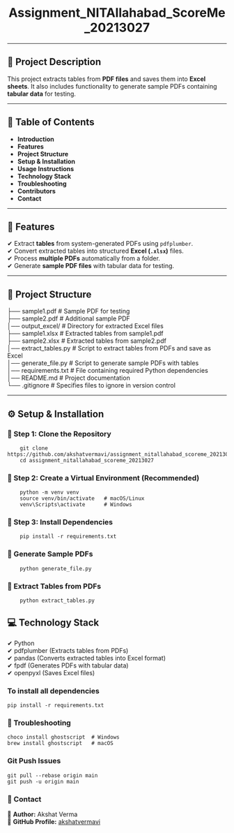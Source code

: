 <h1 align="center">Assignment_NITAllahabad_ScoreMe_20213027</h1>
<p align="center">
</p>

---

## 📌 Project Description  
This project extracts tables from **PDF files** and saves them into **Excel sheets**. It also includes functionality to generate sample PDFs containing **tabular data** for testing.

---

## 📑 Table of Contents  

- **Introduction**  
- **Features**  
- **Project Structure**  
- **Setup & Installation**  
- **Usage Instructions**  
- **Technology Stack**  
- **Troubleshooting**  
- **Contributors**  
- **Contact**  

---

## 🌟 Features  

✔ Extract **tables** from system-generated PDFs using `pdfplumber`.  
✔ Convert extracted tables into structured **Excel (`.xlsx`)** files.  
✔ Process **multiple PDFs** automatically from a folder.  
✔ Generate **sample PDF files** with tabular data for testing.  

---

## 📂 Project Structure  

├── sample1.pdf # Sample PDF for testing <br>
├── sample2.pdf # Additional sample PDF <br>
│── output_excel/ # Directory for extracted Excel files <br>
├── sample1.xlsx # Extracted tables from sample1.pdf<br>
├── sample2.xlsx # Extracted tables from sample2.pdf<br>
│── extract_tables.py # Script to extract tables from PDFs and save as Excel<br>
│── generate_file.py # Script to generate sample PDFs with tables<br>
│── requirements.txt # File containing required Python dependencies<br>
│── README.md # Project documentation<br>
└── .gitignore # Specifies files to ignore in version control<br>


---

## ⚙️ Setup & Installation  

### 🔹 Step 1: Clone the Repository  
        git clone https://github.com/akshatvermavi/assignment_nitallahabad_scoreme_20213027.git
        cd assignment_nitallahabad_scoreme_20213027

### 🔹 Step 2: Create a Virtual Environment (Recommended)
        python -m venv venv
        source venv/bin/activate   # macOS/Linux  
        venv\Scripts\activate      # Windows  
### 🔹 Step 3: Install Dependencies
        pip install -r requirements.txt

### 🔹 Generate Sample PDFs
        python generate_file.py

### 🔹 Extract Tables from PDFs
        python extract_tables.py
        
##   💻 Technology Stack

✔ Python <br>
✔ pdfplumber (Extracts tables from PDFs)<br>
✔ pandas (Converts extracted tables into Excel format)<br>
✔ fpdf (Generates PDFs with tabular data)<br>
✔ openpyxl (Saves Excel files)<br>
  

### To install all dependencies
    pip install -r requirements.txt
    
### 🐞 Troubleshooting
    choco install ghostscript  # Windows  
    brew install ghostscript   # macOS  

### Git Push Issues
    git pull --rebase origin main  
    git push -u origin main 

### 📧 Contact
🔹 **Author:** Akshat Verma  
🔗 **GitHub Profile:** [akshatvermavi](https://github.com/akshatvermavi)




          



